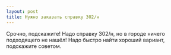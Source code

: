 ```yaml
---
layout: post 
title: Нужно заказать справку 302/н 
--- 
```

Срочно, подскажите! Надо справку 302/н, но в городе ничего подходящего не нашёл! Надо быстро найти хороший вариант, подскажите советом.